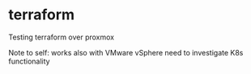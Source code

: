 # terraform
Testing terraform over proxmox

Note to self: works also with VMware vSphere 
              need to investigate K8s functionality  